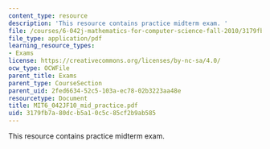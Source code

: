 ```yaml
---
content_type: resource
description: 'This resource contains practice midterm exam. '
file: /courses/6-042j-mathematics-for-computer-science-fall-2010/3179fb7a80dcb5a10c5c85cf2b9ab585_MIT6_042JF10_mid_practice.pdf
file_type: application/pdf
learning_resource_types:
- Exams
license: https://creativecommons.org/licenses/by-nc-sa/4.0/
ocw_type: OCWFile
parent_title: Exams
parent_type: CourseSection
parent_uid: 2fed6634-52c5-103a-ec78-02b3223aa48e
resourcetype: Document
title: MIT6_042JF10_mid_practice.pdf
uid: 3179fb7a-80dc-b5a1-0c5c-85cf2b9ab585
---
```

This resource contains practice midterm exam. 